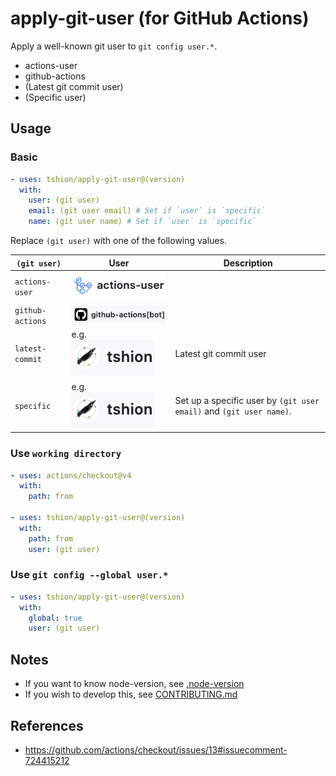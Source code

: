 # apply-git-user (for GitHub Actions)
Apply a well-known git user to `git config user.*`.

* actions-user
* github-actions
* (Latest git commit user)
* (Specific user)



## Usage
### Basic
``` yaml
- uses: tshion/apply-git-user@(version)
  with:
    user: (git user)
    email: (git user email) # Set if `user` is `specific`
    name: (git user name) # Set if `user` is `specific`
```

Replace `(git user)` with one of the following values.

`(git user)` | User | Description
--- | --- | ---
`actions-user` | ![actions-user](./docs/actions-user.png) | |
`github-actions` | ![github-actions](./docs/github-actions.png) | |
`latest-commit` | e.g. ![latest commit](./docs/user.png) | Latest git commit user
`specific` | e.g. ![specific](./docs/user.png) | Set up a specific user by `(git user email)` and `(git user name)`.

### Use `working directory`
``` yaml
- uses: actions/checkout@v4
  with:
    path: from

- uses: tshion/apply-git-user@(version)
  with:
    path: from
    user: (git user)
```

### Use `git config --global user.*`
``` yaml
- uses: tshion/apply-git-user@(version)
  with:
    global: true
    user: (git user)
```



## Notes
* If you want to know node-version, see [.node-version](./.node-version)
* If you wish to develop this, see [CONTRIBUTING.md](./docs/CONTRIBUTING.md)



## References
* https://github.com/actions/checkout/issues/13#issuecomment-724415212
